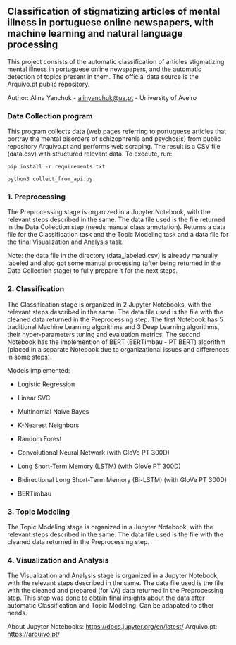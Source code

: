 ## Classification of stigmatizing articles of mental illness in portuguese online newspapers, with machine learning and natural language processing

This project consists of the automatic classification of articles stigmatizing mental illness in portuguese online newspapers, and the automatic detection of topics present in them. The official data source is the Arquivo.pt public repository.

Author: Alina Yanchuk - alinyanchuk@ua.pt - University of Aveiro

### Data Collection program

This program collects data (web pages referring to portuguese articles that portray the mental disorders of schizophrenia and psychosis) from public repository Arquivo.pt and performs web scraping. The result is a CSV file (data.csv) with structured relevant data. 
To execute, run: 

    pip install -r requirements.txt

    python3 collect_from_api.py 

### 1. Preprocessing

The Preprocessing stage is organized in a Jupyter Notebook, with the relevant steps described in the same. The data file used is the file returned in the Data Collection step (needs manual class annotation). Returns a data file for the Classification task and the Topic Modeling task and a data file for the final Visualization and Analysis task.
 
 Note: the data file in the directory (data_labeled.csv) is already manually labeled and also got some manual processing (after being returned in the Data Collection stage) to fully prepare it for the next steps.

### 2. Classification

The Classification stage is organized in 2 Jupyter Notebooks, with the relevant steps described in the same. The data file used is the file with the cleaned data returned in the Preprocessing step. The first Notebook has 5 traditional Machine Learning algorithms and 3 Deep Learning algorithms, their hyper-parameters tuning and evaluation metrics. The second Notebook has the implemention of BERT (BERTimbau - PT BERT) algorithm (placed in a separate Notebook due to organizational issues and differences in some steps).

Models implemented:

   - Logistic Regression
   - Linear SVC
   - Multinomial Naive Bayes
   - K-Nearest Neighbors
   - Random Forest
   - Convolutional Neural Network (with GloVe PT 300D)
   - Long Short-Term Memory (LSTM) (with GloVe PT 300D)
   - Bidirectional Long Short-Term Memory (Bi-LSTM) (with GloVe PT 300D)

   - BERTimbau

### 3. Topic Modeling

The Topic Modeling stage is organized in a Jupyter Notebook, with the relevant steps described in the same. The data file used is the file with the cleaned data returned in the Preprocessing step. 

### 4. Visualization and Analysis

The Visualization and Analysis stage is organized in a Jupyter Notebook, with the relevant steps described in the same. The data file used is the file with the cleaned and prepared (for VA) data returned in the Preprocessing step. This step was done to obtain final insights about the data after automatic Classification and Topic Modeling. Can be adapated to other needs.


About Jupyter Notebooks: https://docs.jupyter.org/en/latest/
Arquivo.pt: https://arquivo.pt/